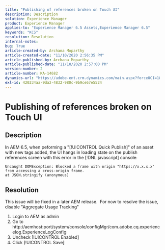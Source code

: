 ```yaml
---
title: "Publishing of references broken on Touch UI"
description: Description
solution: Experience Manager
product: Experience Manager
applies-to: "Experience Manager 6.5 Assets,Experience Manager 6.5"
keywords: "KCS"
resolution: Resolution
internal-notes: 
bug: True
article-created-by: Archana Moparthy
article-created-date: "11/10/2020 2:56:35 PM"
article-published-by: Archana Moparthy
article-published-date: "11/10/2020 2:57:00 PM"
version-number: 2
article-number: KA-14682
dynamics-url: "https://adobe-ent.crm.dynamics.com/main.aspx?forceUCI=1&pagetype=entityrecord&etn=knowledgearticle&id=a2eb8aeb-6423-eb11-a813-00224809820c"
exl-id: 420234aa-9da2-4832-980c-9b9ce67e5524
---
```

# Publishing of references broken on Touch UI

## Description

In AEM 6.5, when peforming a "[!UICONTROL Quick Publish]" of an asset with new tags added, the UI hangs in loading state on the publish references screen with this error in the [!DNL javascript] console:

```
Uncaught DOMException: Blocked a frame with origin "https://x.x.x.x" from accessing a cross-origin frame.
at JSON.stringify (anonymous)
```


## Resolution

This issue will be fixed in a later AEM release.  For now to resolve the issue, disable "Aggregate Usage Tracking"

1. Login to AEM as admin
2. Go to http://aemhost:port/system/console/configMgr/com.adobe.cq.experiencelog.ExperienceLogConfig
3. Uncheck [!UICONTROL Enabled]
4. Click [!UICONTROL Save]
